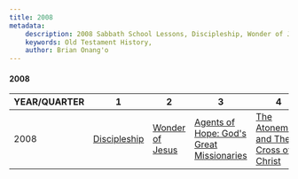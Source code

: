 ```yaml
---
title: 2008
metadata:
    description: 2008 Sabbath School Lessons, Discipleship, Wonder of Jesus, Agents of Hope; God's Great Missionaries, The Atonement and The Cross of Christ
    keywords: Old Testament History,
    author: Brian Onang'o
---
```


#### 2008

YEAR/QUARTER |   1  | 2| 3| 4
-------------|------------|---|--|---
2008   |  [Discipleship](/2001-2010/2008/quarter1) | [Wonder of Jesus](/2001-2010/2008/quarter2) | [Agents of Hope: God's Great Missionaries](/2001-2010/2008/quarter3) | [The Atonement and The Cross of Christ](/2001-2010/2008/quarter4) |
 